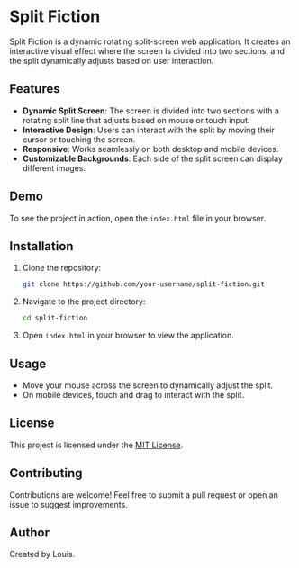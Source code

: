 # Split Fiction

Split Fiction is a dynamic rotating split-screen web application. It creates an interactive visual effect where the screen is divided into two sections, and the split dynamically adjusts based on user interaction.

## Features

- **Dynamic Split Screen**: The screen is divided into two sections with a rotating split line that adjusts based on mouse or touch input.
- **Interactive Design**: Users can interact with the split by moving their cursor or touching the screen.
- **Responsive**: Works seamlessly on both desktop and mobile devices.
- **Customizable Backgrounds**: Each side of the split screen can display different images.

## Demo

To see the project in action, open the `index.html` file in your browser.

## Installation

1. Clone the repository:
   ```bash
   git clone https://github.com/your-username/split-fiction.git
   ```
2. Navigate to the project directory:
   ```bash
   cd split-fiction
   ```
3. Open `index.html` in your browser to view the application.

## Usage

- Move your mouse across the screen to dynamically adjust the split.
- On mobile devices, touch and drag to interact with the split.

## License

This project is licensed under the [MIT License](LICENSE).

## Contributing

Contributions are welcome! Feel free to submit a pull request or open an issue to suggest improvements.

## Author

Created by Louis.
